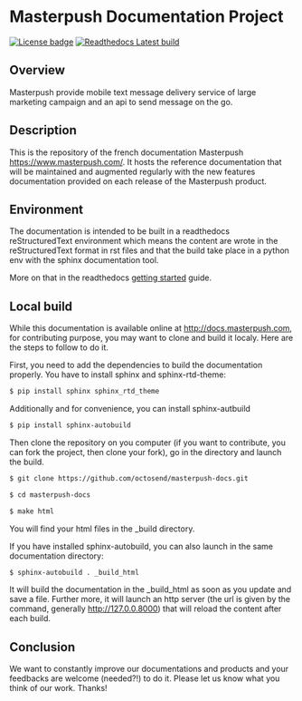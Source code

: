 # Masterpush Documentation Project

[![License badge](https://camo.githubusercontent.com/4a586bb04a6e62fd66a9cfb56339a74809ec4d32/68747470733a2f2f696d672e736869656c64732e696f2f62616467652f6c6963656e73652d4953432d626c75652e737667)](https://www.isc.org/downloads/software-support-policy/isc-license/)
[![Readthedocs Latest build](https://readthedocs.org/projects/pip/badge/?version=latest)](http:/masterpush.readthedocs.org/en/latest/)


## Overview

Masterpush provide mobile text message delivery service of large marketing campaign and an api to send message on the go.

## Description

This is the repository of the french documentation Masterpush https://www.masterpush.com/. It hosts the reference documentation that will be maintained and augmented regularly with the new features documentation provided on each release of the Masterpush product.

## Environment

The documentation is intended to be built in a readthedocs reStructuredText environment which means the content are wrote in the reStructuredText format in rst files and that the build take place in a python env with the sphinx documentation tool.

More on that in the readthedocs [getting started](http://read-the-docs.readthedocs.org/en/latest/getting_started.html#in-restructuredtext) guide.

## Local build

While this documentation is available online at http://docs.masterpush.com, for contributing purpose, you may want to clone and build it localy. Here are the steps to follow to do it.

First, you need to add the dependencies to build the documentation properly. You have to install sphinx and sphinx-rtd-theme:

~~~ sh
$ pip install sphinx sphinx_rtd_theme
~~~

Additionally and for convenience, you can install sphinx-autbuild

~~~ sh
$ pip install sphinx-autobuild
~~~

Then clone the repository on you computer (if you want to contribute, you can fork the project, then clone your fork), go in the directory and launch the build.

~~~ sh
$ git clone https://github.com/octosend/masterpush-docs.git

$ cd masterpush-docs

$ make html
~~~

You will find your html files in the _build directory.

If you have installed sphinx-autobuild, you can also launch in the same documentation directory:

~~~ sh
$ sphinx-autobuild . _build_html
~~~

It will build the documentation in the _build_html as soon as you update and save a file. Further more, it will launch an http server (the url is given by the command, generally http://127.0.0.8000) that will reload the content after each build.

## Conclusion

We want to constantly improve our documentations and products and your feedbacks are welcome (needed?!) to do it. Please let us know what you think of our work. Thanks!
